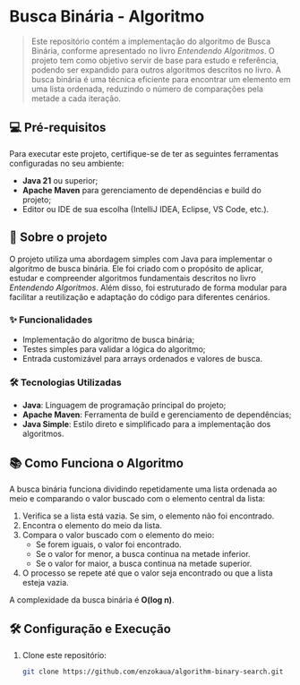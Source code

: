 # Busca Binária - Algoritmo

> Este repositório contém a implementação do algoritmo de Busca Binária, conforme apresentado no livro *Entendendo Algoritmos*. O projeto tem como objetivo servir de base para estudo e referência, podendo ser expandido para outros algoritmos descritos no livro. A busca binária é uma técnica eficiente para encontrar um elemento em uma lista ordenada, reduzindo o número de comparações pela metade a cada iteração.

## 💻 Pré-requisitos

Para executar este projeto, certifique-se de ter as seguintes ferramentas configuradas no seu ambiente:

- **Java 21** ou superior;
- **Apache Maven** para gerenciamento de dependências e build do projeto;
- Editor ou IDE de sua escolha (IntelliJ IDEA, Eclipse, VS Code, etc.).

## 🚀 Sobre o projeto

O projeto utiliza uma abordagem simples com Java para implementar o algoritmo de busca binária. Ele foi criado com o propósito de aplicar, estudar e compreender algoritmos fundamentais descritos no livro *Entendendo Algoritmos*. Além disso, foi estruturado de forma modular para facilitar a reutilização e adaptação do código para diferentes cenários.

### ✨ Funcionalidades

- Implementação do algoritmo de busca binária;
- Testes simples para validar a lógica do algoritmo;
- Entrada customizável para arrays ordenados e valores de busca.

### 🛠️ Tecnologias Utilizadas

- **Java**: Linguagem de programação principal do projeto;
- **Apache Maven**: Ferramenta de build e gerenciamento de dependências;
- **Java Simple**: Estilo direto e simplificado para a implementação dos algoritmos.

## 📚 Como Funciona o Algoritmo

A busca binária funciona dividindo repetidamente uma lista ordenada ao meio e comparando o valor buscado com o elemento central da lista:

1. Verifica se a lista está vazia. Se sim, o elemento não foi encontrado.
2. Encontra o elemento do meio da lista.
3. Compara o valor buscado com o elemento do meio:
   - Se forem iguais, o valor foi encontrado.
   - Se o valor for menor, a busca continua na metade inferior.
   - Se o valor for maior, a busca continua na metade superior.
4. O processo se repete até que o valor seja encontrado ou que a lista esteja vazia.

A complexidade da busca binária é **O(log n)**.

## 🛠️ Configuração e Execução

1. Clone este repositório:
   ```bash
   git clone https://github.com/enzokaua/algorithm-binary-search.git
